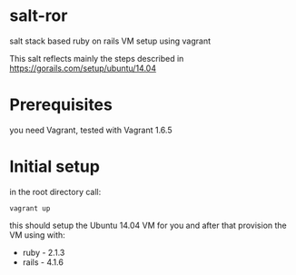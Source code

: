 salt-ror
========

salt stack based ruby on rails VM setup using vagrant

This salt reflects mainly the steps described in https://gorails.com/setup/ubuntu/14.04

# Prerequisites

you need Vagrant, tested with Vagrant 1.6.5

# Initial setup

in the root directory call:

    vagrant up

this should setup the Ubuntu 14.04 VM for you and after that provision the VM using with:

* ruby  - 2.1.3
* rails - 4.1.6